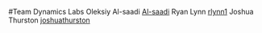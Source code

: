 #Team Dynamics Labs
Oleksiy Al-saadi [Al-saadi](https://github.com/AlexElsonCSU)
Ryan Lynn	 [rlynn1](https://github.com/rlynn1)
Joshua Thurston  [joshuathurston](https://github.com/joshuathurston)
